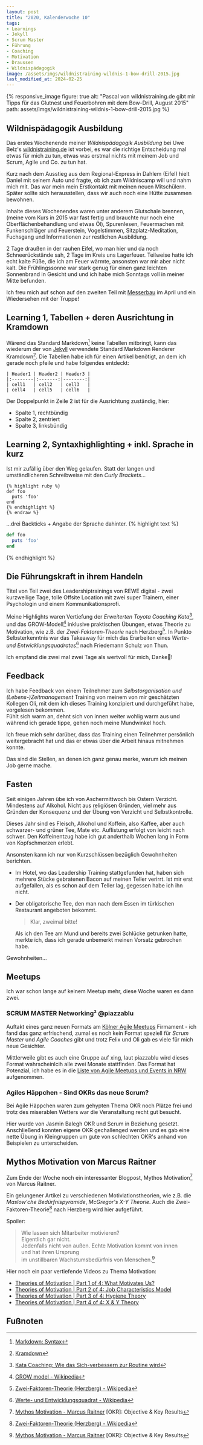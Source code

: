 ```yaml
---
layout: post
title: "2020, Kalenderwoche 10"
tags:
- Learnings
- Jekyll
- Scrum Master
- Führung
- Coaching
- Motivation
- Draussen
- Wildnispädagogik 
image: /assets/imgs/wildnistraining-wildnis-1-bow-drill-2015.jpg
last_modified_at: 2024-02-25
---
```

{% responsive_image figure: true  alt: "Pascal von wildnistraining.de gibt mir Tipps für das Glutnest und Feuerbohren mit dem Bow-Drill, August 2015" path: assets/imgs/wildnistraining-wildnis-1-bow-drill-2015.jpg %}
## Wildnispädagogik Ausbildung

Das erstes Wochenende meiner *Wildnispädagogik Ausbildung* 
bei Uwe Belz's [wildnistraining.de](https://www.wildnistraining.de) ist vorbei, 
es war die richtige Entscheidung 
mal etwas für mich zu tun, etwas was erstmal nichts mit meinem Job und Scrum, 
Agile und Co. zu tun hat.

Kurz nach dem Ausstieg aus dem Regional-Express in Dahlem (Eifel) hielt Daniel mit seinem Auto 
und fragte, ob ich zum Wildniscamp will und nahm mich mit. 
Das war mein mein Erstkontakt mit meinen neuen Mitschülern. 
Später sollte sich herausstellen, dass wir auch noch eine Hütte zusammen bewohnen.

Inhalte dieses Wochenendes waren unter anderem Glutschale brennen,
(meine vom Kurs in 2015 war fast fertig 
und brauchte nur noch eine Oberflächenbehandlung und etwas Öl),
Spurenlesen, Feuermachen mit Funkenschläger und Feuerstein, Vogelstimmen, 
Sitzplatz-Meditation, Fuchsgang und Informationen zur restlichen Ausbildung.

2 Tage draußen in der rauhen Eifel, wo man hier und da noch Schneerückstände sah, 
2 Tage im Kreis uns Lagerfeuer.
Teilweise hatte ich echt kalte Füße, die ich am Feuer wärmte, ansonsten war mir aber nicht kalt.
Die Frühlingssonne war stark genug für einen ganz leichten Sonnenbrand in Gesicht
und und ich habe mich Sonntags voll in meiner Mitte befunden. 

Ich freu mich auf schon auf den zweiten Teil mit [Messerbau](/2020/09/27/2020-kalenderwoche-36.html#wochenende-wildnispädagogik-messerbau) im April 
und ein Wiedersehen mit der Truppe!<!--break-->

## Learning 1, Tabellen + deren Ausrichtung in Kramdown

Wärend das Standard Markdown[^md] keine Tabellen mitbringt,
kann das wiederum der von [Jekyll](/thema/jekyll/)
verwendete Standard Markdown Renderer Kramdown[^kd].
Die Tabellen habe ich für einen Artikel benötigt,
an dem ich gerade noch pfeile und habe folgendes entdeckt: 
```kramdown 
| Header1 | Header2 | Header3 |
|:--------|:-------:|--------:|
| cell1   | cell2   | cell3   |
| cell4   | cell5   | cell6   |
```
Der Doppelpunkt in Zeile 2 ist für die Ausrichtung zuständig, hier:
* Spalte 1, rechtbündig
* Spalte 2, zentriert
* Spalte 3, linksbündig

## Learning 2, Syntaxhighlighting + inkl. Sprache in kurz

Ist mir zufällig über den Weg gelaufen.
Statt der langen und umständlicheren Schreibweise mit den *Curly Brackets*...

```{% raw %}
{% highlight ruby %}
def foo
  puts 'foo'
end
{% endhighlight %}
{% endraw %}
```

...drei Backticks + Angabe der Sprache dahinter.
{% highlight text %}
```ruby
def foo
  puts 'foo'
end
```
{% endhighlight %}

## Die Führungskraft in ihrem Handeln

Titel von Teil zwei des Leadershiptrainings von  REWE digital - 
zwei kurzweilige Tage, tolle Offsite Location mit zwei super Trainern, 
einer Psychologin und einem Kommunikationsprofi.<!--break-->  

Meine Highlights waren Vertiefung der *Erweiterten Toyota Coaching Kata*[^kata],
und das GROW-Modell[^grow] inklusive praktischen Übungen, 
etwas Theorie zu Motivation, 
wie z.B. der *Zwei-Faktoren-Theorie* nach Herzberg[^mot]. 
In Punkto Selbsterkenntnis war das Takeaway für mich 
das Erarbeiten eines *Werte- und Entwicklungsquadrates*[^wq] 
nach Friedemann Schulz von Thun.

Ich empfand die zwei mal zwei Tage als wertvoll für mich, Danke🙏!

## Feedback

Ich habe Feedback von einem Teilnehmer 
zum *Selbstorganisation und (Lebens-)Zeitmanagement* Training 
von meinem von mir geschätzten Kollegen Oli, 
mit dem ich dieses Training konzipiert 
und durchgeführt habe, vorgelesen bekommen.  
Fühlt sich warm an, dehnt sich von innen weiter wohlig warm aus 
und während ich gerade tippe, gehen noch meine Mundwinkel hoch.

Ich freue mich sehr darüber, 
dass das Training einen Teilnehmer persönlich weitergebracht hat
und das er etwas über die Arbeit hinaus mitnehmen konnte.

Das sind die Stellen, an denen ich ganz genau merke, warum ich meinen Job gerne mache.

## Fasten

Seit einigen Jahren übe ich von Aschermittwoch bis Ostern Verzicht. 
Mindestens auf Alkohol. Nicht aus religiösen Gründen, viel mehr aus Gründen der Konsequenz
und der Übung von Verzicht und Selbstkontrolle.

Dieses Jahr sind es Fleisch, Alkohol und Koffein, also Kaffee, aber auch schwarzer- und grüner Tee, Mate etc.
Auflistung erfolgt von leicht nach schwer. 
Den Koffeinentzug habe ich gut anderthalb Wochen lang in Form von Kopfschmerzen erlebt.

Ansonsten kann ich nur von Kurzschlüssen bezüglich Gewohnheiten berichten.
* Im Hotel, wo das Leadership Training stattgefunden hat, 
haben sich mehrere Stücke gebratenen Bacon auf meinen Teller verirrt.
Ist mir erst aufgefallen, als es schon auf dem Teller lag, gegessen habe ich ihn nicht. 
* Der obligatorische Tee, den man nach dem Essen im türkischen Restaurant angeboten bekommt.

   > Klar, zweimal bitte!

   Als ich den Tee am Mund und bereits zwei Schlücke getrunken hatte, 
   merkte ich, dass ich gerade unbemerkt meinen Vorsatz gebrochen habe.

Gewohnheiten...

## Meetups

Ich war schon lange auf keinem Meetup mehr, diese Woche waren es dann zwei.

### SCRUM MASTER Networking² @piazzablu

Auftakt eines ganz neuen Formats am [Kölner Agile Meetups](/agile-meetups-events-koeln-nrw.html) Firmament - 
ich fand das ganz erfrischend, zumal es noch kein Format speziell für *Scrum Master* 
und *Agile Coaches* gibt 
und trotz Felix und Oli gab es viele für mich neue Gesichter.

Mittlerweile gibt es auch eine Gruppe auf xing, laut piazzablu wird dieses Format wahrscheinlcih alle zwei Monate stattfinden.
Das Format hat Potenzial, ich habe es in die 
[Liste von Agile Meetups und Events in NRW](/agile-meetups-events-koeln-nrw.html) aufgenommen.

### Agiles Häppchen - Sind OKRs das neue Scrum?

Bei Agile Häppchen waren zum gehypten Thema OKR noch Plätze frei
und trotz des miserablen Wetters war die Veranstaltung recht gut besucht.

Hier wurde von Jasmin Balegh OKR und Scrum in Beziehung gesetzt.
Anschließend konnten eigene OKR gechallenged werden 
und es gab eine nette Übung in Kleingruppen um gute von schlechten OKR's 
anhand von Beispielen zu unterscheiden.

## Mythos Motivation von Marcus Raitner

Zum Ende der Woche noch ein interessanter Blogpost, 
Mythos Motivation[^motivation] von Marcus Raitner. 

Ein gelungener Artikel zu verschiedenen Motiviationstheorien,
wie z.B. die *Maslow'che Bedürfnispyramide*, *McGregor's X-Y Theorie*.
Auch die Zwei-Faktoren-Theorie[^mot] nach Herzberg wird hier aufgeführt.

Spoiler:

> Wie lassen sich Mitarbeiter motivieren?  
> Eigentlich gar nicht.  
> Jedenfalls nicht von außen. 
> Echte Motivation kommt von innen   
> und hat ihren Ursprung  
> im unstillbaren Wachstumsbedürfnis von Menschen.[^motivation]

Hier noch ein paar vertiefende Videos zu Thema Motivation:
* [Theories of Motivation \| Part 1 of 4: What Motivates Us?](https://www.youtube.com/watch?v=BLdoUHhdBV8)
* [Theories of Motivation \| Part 2 of 4: Job Characteristics Model](https://www.youtube.com/watch?v=LUWsFHQsbh0)
* [Theories of Motivation \| Part 3 of 4: Hygiene Theory](https://www.youtube.com/watch?v=VuukJZ026qE)
* [Theories of Motivation \| Part 4 of 4: X & Y Theory](https://www.youtube.com/watch?v=CNNpgi39sOk)


## Fußnoten

[^md]: [Markdown: Syntax](https://daringfireball.net/projects/markdown/syntax)
[^kd]: [Kramdown](https://kramdown.gettalong.org/)
[^table]: [Kramdown Quick Reference, Tables](https://kramdown.gettalong.org/quickref.html#tables)
[^kata]: [Kata Coaching: Wie das Sich-verbessern zur Routine wird](https://www.hrweb.at/2016/07/kata-coaching-wie-das-sich-verbessern-zur-routine-wird/)
[^grow]: [GROW model - Wikipedia](https://en.wikipedia.org/wiki/GROW_model)
[^mot]: [Zwei-Faktoren-Theorie (Herzberg) - Wikipedia](https://de.wikipedia.org/wiki/Zwei-Faktoren-Theorie_(Herzberg))
[^wq]: [Werte- und Entwicklungsquadrat - Wikipedia](https://de.wikipedia.org/wiki/Werte-_und_Entwicklungsquadrat)
[^wp]: [Wildnispädagogik - wildnistraining.de](https://www.wildnistraining.de/wildnisp%C3%A4dagogik/)
[^motivation]: [Mythos Motivation - Marcus Raitner](https://fuehrung-erfahren.de/2020/03/mythos-motivation/)
[OKR]: Objective & Key Results
